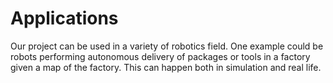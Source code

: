 # Applications

Our project can be used in a variety of robotics field. One example could be robots performing autonomous delivery of packages or tools in a factory given a map of the factory. This can happen both in simulation and real life.  

